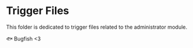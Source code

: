 # Trigger Files

This folder is dedicated to trigger files related to the administrator module. 

🐟 Bugfish <3